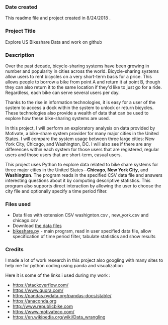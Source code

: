 ### Date created
This readme file and project created in 8/24/2018 .

### Project Title
Explore US Bikeshare Data and work on github

### Description

Over the past decade, bicycle-sharing systems have been growing in number and popularity in cities across the world. Bicycle-sharing systems allow users to rent bicycles on a very short-term basis for a price. This allows people to borrow a bike from point A and return it at point B, though they can also return it to the same location if they'd like to just go for a ride. Regardless, each bike can serve several users per day.

Thanks to the rise in information technologies, it is easy for a user of the system to access a dock within the system to unlock or return bicycles. These technologies also provide a wealth of data that can be used to explore how these bike-sharing systems are used.

In this project, I will perform an exploratory analysis on data provided by Motivate, a bike-share system provider for many major cities in the United States. I will compare the system usage between three large cities: New York City, Chicago, and Washington, DC. I will also see if there are any differences within each system for those users that are registered, regular users and those users that are short-term, casual users.

This project uses Python to explore data related to bike share systems for three major cities in the United States--**Chicago**, **New York City**, and **Washington**. 
The program reads in the specified CSV data file and answers interesting questions about it by computing descriptive statistics. 
This program also supports direct interaction by allowing the user to choose the city file and optionally specify a time period filter.

### Files used
* Data files with extension CSV washignton.csv , new_york.csv and chicago.csv
* Download [the data files](https://s3.amazonaws.com/video.udacity-data.com/topher/2018/March/5aa88600_bikeshare/bikeshare.zip)
* [bikeshare.py](bikeshare.py) - main program, read in user specified data file, allow specification of time period filter, tabulate statistics and show results

### Credits
I made a lot of work research in this project also googling with many sites to help me for python coding using panda and visualization 

Here it is some of the links i used during my work :

* https://stackoverflow.com/
* https://www.quora.com/
* https://pandas.pydata.org/pandas-docs/stable/
* https://anaconda.org
* http://www.republicbike.com
* https://www.motivateco.com/
* https://en.wikipedia.org/wiki/Data_wrangling



